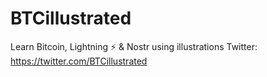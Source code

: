 # BTCillustrated
Learn  Bitcoin, Lightning ⚡️ &amp; Nostr using illustrations
Twitter: https://twitter.com/BTCillustrated
